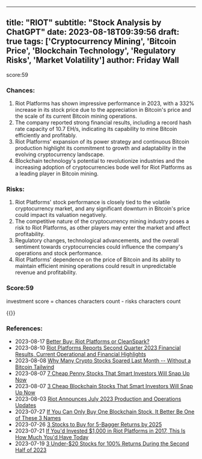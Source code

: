 
---
title: "RIOT"
subtitle: "Stock Analysis by ChatGPT"
date: 2023-08-18T09:39:56
draft: true
tags: ['Cryptocurrency Mining', 'Bitcoin Price', 'Blockchain Technology', 'Regulatory Risks', 'Market Volatility']
author: Friday Wall
---

score:59
### Chances:
1. Riot Platforms has shown impressive performance in 2023, with a 332% increase in its stock price due to the appreciation in Bitcoin's price and the scale of its current Bitcoin mining operations.
2. The company reported strong financial results, including a record hash rate capacity of 10.7 EH/s, indicating its capability to mine Bitcoin efficiently and profitably.
3. Riot Platforms' expansion of its power strategy and continuous Bitcoin production highlight its commitment to growth and adaptability in the evolving cryptocurrency landscape.
4. Blockchain technology's potential to revolutionize industries and the increasing adoption of cryptocurrencies bode well for Riot Platforms as a leading player in Bitcoin mining.
### Risks:
1. Riot Platforms' stock performance is closely tied to the volatile cryptocurrency market, and any significant downturn in Bitcoin's price could impact its valuation negatively.
2. The competitive nature of the cryptocurrency mining industry poses a risk to Riot Platforms, as other players may enter the market and affect profitability.
3. Regulatory changes, technological advancements, and the overall sentiment towards cryptocurrencies could influence the company's operations and stock performance.
4. Riot Platforms' dependence on the price of Bitcoin and its ability to maintain efficient mining operations could result in unpredictable revenue and profitability.
### Score:59
investment score = chances characters count - risks characters count

{{<tradingview symbol="NASDAQ:RIOT">}}
### References:
- 2023-08-17 [Better Buy: Riot Platforms or CleanSpark?](https://finance.yahoo.com/m/dd8b20e7-62e0-3ca7-9c0b-4501a9b87194/better-buy%3A-riot-platforms-or.html?.tsrc=rss)
- 2023-08-10 [Riot Platforms Reports Second Quarter 2023 Financial Results, Current Operational and Financial Highlights](https://finance.yahoo.com/news/riot-platforms-reports-second-quarter-205000879.html?.tsrc=rss)
- 2023-08-08 [Why Many Crypto Stocks Soared Last Month -- Without a Bitcoin Tailwind](https://finance.yahoo.com/m/71f95d87-fe51-322a-b395-3e856e9ca208/why-many-crypto-stocks-soared.html?.tsrc=rss)
- 2023-08-07 [7 Cheap Penny Stocks That Smart Investors Will Snap Up Now](https://finance.yahoo.com/news/7-cheap-penny-stocks-smart-143043585.html?.tsrc=rss)
- 2023-08-07 [3 Cheap Blockchain Stocks That Smart Investors Will Snap Up Now](https://finance.yahoo.com/news/3-cheap-blockchain-stocks-smart-160001980.html?.tsrc=rss)
- 2023-08-03 [Riot Announces July 2023 Production and Operations Updates](https://finance.yahoo.com/news/riot-announces-july-2023-production-130000159.html?.tsrc=rss)
- 2023-07-27 [If You Can Only Buy One Blockchain Stock, It Better Be One of These 3 Names](https://finance.yahoo.com/news/only-buy-one-blockchain-stock-141028953.html?.tsrc=rss)
- 2023-07-26 [3 Stocks to Buy for 5-Bagger Returns by 2025](https://finance.yahoo.com/news/3-stocks-buy-5-bagger-164736455.html?.tsrc=rss)
- 2023-07-21 [If You'd Invested $1,000 in Riot Platforms in 2017, This Is How Much You'd Have Today](https://finance.yahoo.com/m/b9843908-be5b-331b-86a5-a7bba565cc59/if-you%27d-invested-%241%2C000-in.html?.tsrc=rss)
- 2023-07-19 [3 Under-$20 Stocks for 100% Returns During the Second Half of 2023](https://finance.yahoo.com/news/3-under-20-stocks-100-122205676.html?.tsrc=rss)


                